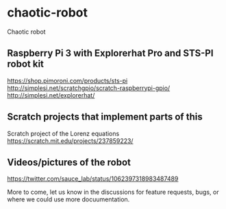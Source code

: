 # chaotic-robot

Chaotic robot

## Raspberry Pi 3 with Explorerhat Pro and STS-PI robot kit
https://shop.pimoroni.com/products/sts-pi
http://simplesi.net/scratchgpio/scratch-raspberrypi-gpio/
http://simplesi.net/explorerhat/

## Scratch projects that implement parts of this

Scratch project of the Lorenz equations
https://scratch.mit.edu/projects/237859223/

## Videos/pictures of the robot
https://twitter.com/sauce_lab/status/1062397318983487489

More to come, let us know in the discussions for feature requests, bugs, or where we could use more docuumentation.
